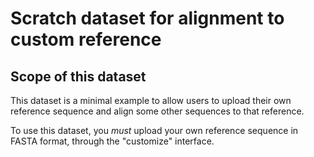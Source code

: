 # Scratch dataset for alignment to custom reference

## Scope of this dataset

This dataset is a minimal example to allow users to upload their own reference sequence and align some other sequences to that reference.

To use this dataset, you _must_ upload your own reference sequence in FASTA format, through the "customize" interface.
